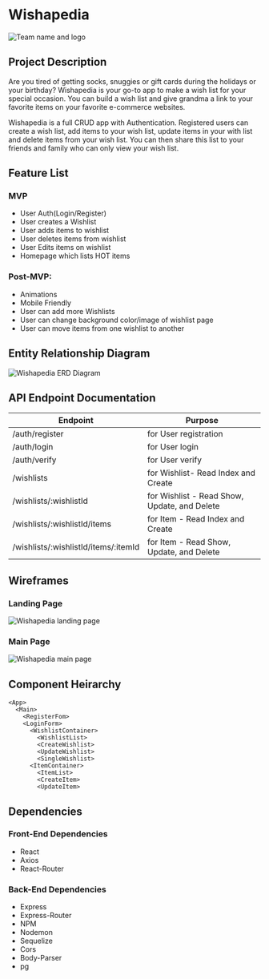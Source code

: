 # Wishapedia

![Team name and logo](https://res.cloudinary.com/du4z2ezqn/image/upload/v1573167209/20191107_164805_zysckp.jpg)

## Project Description
Are you tired of getting socks, snuggies or gift cards during the holidays or your birthday?  Wishapedia is your go-to app to make a wish list for your special occasion.  You can build a wish list and give grandma a link to your favorite items on your favorite e-commerce websites.

Wishapedia is a full CRUD app with Authentication.  Registered users can create a wish list, add items to your wish list, update items in your with list and delete items from your wish list.  You can then share this list to your friends and family who can only view your wish list.

## Feature List 

### MVP
* User Auth(Login/Register)
* User creates a Wishlist
* User adds items to wishlist
* User deletes items from wishlist
* User Edits items on wishlist
* Homepage which lists HOT items 

### Post-MVP:
* Animations
* Mobile Friendly
* User can add more Wishlists
* User can change background color/image of wishlist page
* User can move items from one wishlist to another

## Entity Relationship Diagram

![Wishapedia ERD Diagram](https://res.cloudinary.com/du4z2ezqn/image/upload/v1573774762/wishapedia-ERD-v2_isaewu.png)

## API Endpoint Documentation

|Endpoint|Purpose|
|---|---|
|/auth/register|for User registration|
|/auth/login|for User login|
|/auth/verify|for User verify|
|/wishlists|for Wishlist- Read Index and Create |
|/wishlists/:wishlistId|for Wishlist - Read Show, Update, and Delete |
|/wishlists/:wishlistId/items|for Item - Read Index and Create |
|/wishlists/:wishlistId/items/:itemId|for Item - Read Show, Update, and Delete |

## Wireframes

### Landing Page
![Wishapedia landing page](https://res.cloudinary.com/du4z2ezqn/image/upload/v1573179349/landing_page_qc0pln.png)

### Main Page
![Wishapedia main page](https://res.cloudinary.com/du4z2ezqn/image/upload/v1573179349/main_page_sekobm.png)


## Component Heirarchy

```
<App>
  <Main>
    <RegisterFom>
    <LoginForm>
      <WishlistContainer>
        <WishlistList>
        <CreateWishlist>
        <UpdateWishlist>
        <SingleWishlist>
      <ItemContainer>
        <ItemList>
        <CreateItem>
        <UpdateItem>
```


## Dependencies

### Front-End Dependencies
* React
* Axios
* React-Router

### Back-End Dependencies
* Express
* Express-Router
* NPM
* Nodemon
* Sequelize
* Cors
* Body-Parser
* pg
